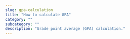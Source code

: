 ```yaml
---
slug: gpa-calculation
title: "How to calculate GPA"
category: ""
subcategory: ""
description: "Grade point average (GPA) calculation."
---
```


